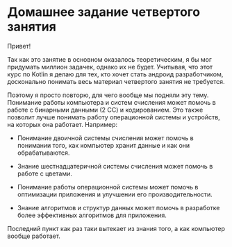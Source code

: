 # Домашнее задание четвертого занятия

Привет!

Так как это занятие в основном оказалось теоретическим, я бы мог придумать миллион задачек, однако их не будет. Учитывая, что этот курс по Kotlin я делаю для тех, кто хочет стать андроид разработчиком, досконально понимать весь материал четвертого занятия не требуется.

Поэтому я просто повторю, для чего вообще мы подняли эту тему. Понимание работы компьютера и систем счисления может помочь в работе с бинарными данными (2 СС) и кодированием. Это также позволит лучше понимать работу операционной системы и устройств, на которых она работает. Например:

-  Понимание двоичной системы счисления может помочь в понимании того, как компьютер хранит данные и как они обрабатываются.

-  Знание шестнадцатеричной системы счисления может помочь в работе с цветами.

-  Понимание работы операционной системы может помочь в оптимизации приложения и улучшении его производительности.

-  Знание алгоритмов и структур данных может помочь в разработке более эффективных алгоритмов для приложения.

Последний пункт как раз таки вытекает из знания того, а как компьютер вообще работает.
